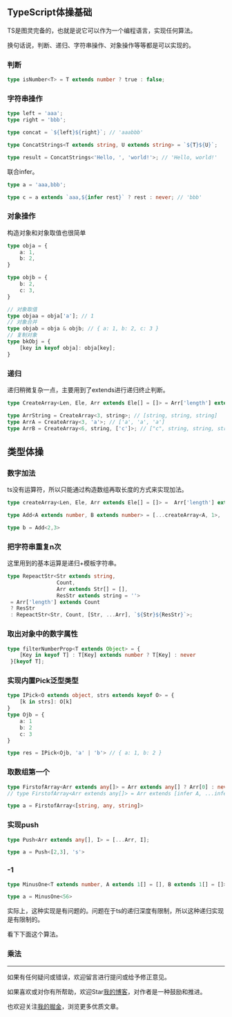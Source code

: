 ## TypeScript体操基础

TS是图灵完备的，也就是说它可以作为一个编程语言，实现任何算法。

换句话说，判断、递归、字符串操作、对象操作等等都是可以实现的。

### 判断

```typescript
type isNumber<T> = T extends number ? true : false;
```

### 字符串操作

```typescript
type left = 'aaa';
type right = 'bbb';

type concat = `${left}${right}`; // 'aaabbb'

type ConcatStrings<T extends string, U extends string> = `${T}${U}`;

type result = ConcatStrings<'Hello, ', 'world!'>; // 'Hello, world!'
```

联合infer。

```typescript
type a = 'aaa,bbb';

type c = a extends `aaa,${infer rest}` ? rest : never; // 'bbb'
```

### 对象操作

构造对象和对象取值也很简单

```typescript
type obja = {
    a: 1,
    b: 2,
}

type objb = {
    b: 2,
    c: 3,
}

// 对象取值
type objaa = obja['a']; // 1
// 对象合并
type objab = obja & objb; // { a: 1, b: 2, c: 3 }
// 复制对象
type bkObj = {
    [key in keyof obja]: obja[key];
}
```

### 递归
递归稍微复杂一点，主要用到了extends进行递归终止判断。

```typescript
type CreateArray<Len, Ele, Arr extends Ele[] = []> = Arr['length'] extends Len ? Arr : CreateArray<Len, Ele, [...Arr, Ele]>;

type ArrString = CreateArray<3, string>; // [string, string, string]
type ArrA = CreateArray<3, 'a'>; // ['a', 'a', 'a']
type ArrB = CreateArray<6, string, ['c']>; // ["c", string, string, string, string, string]
```



## 类型体操

### 数字加法

ts没有运算符，所以只能通过构造数组再取长度的方式来实现加法。

```typescript
type createArray<Len, Ele, Arr extends Ele[] = []> =  Arr['length'] extends Len ? Arr : createArray<Len, Ele, [Ele, ...Arr]>

type Add<A extends number, B extends number> = [...createArray<A, 1>, ...createArray<B, 1>]['length']

type b = Add<2,3>
```

### 把字符串重复n次

这里用到的基本运算是递归+模板字符串。

```typescript
type RepeactStr<Str extends string,
                Count, 
                Arr extends Str[] = [],
                ResStr extends string = ''> 
 = Arr['length'] extends Count 
 ? ResStr 
 : RepeactStr<Str, Count, [Str, ...Arr], `${Str}${ResStr}`>;
```

### 取出对象中的数字属性

```typescript
type filterNumberProp<T extends Object> = { 
    [Key in keyof T] : T[Key] extends number ? T[Key] : never
 }[keyof T];
```

### 实现内置Pick泛型类型

```typescript
type IPick<O extends object, strs extends keyof O> = {
    [k in strs]: O[k]
}
type Ojb = {
    a: 1
    b: 2
    c: 3
}

type res = IPick<Ojb, 'a' | 'b'> // { a: 1, b: 2 }
```

### 取数组第一个
```typescript
type FirstofArray<Arr extends any[]> = Arr extends any[] ? Arr[0] : never;
// type FirstofArray<Arr extends any[]> = Arr extends [infer A, ...infer rest] ? A : never

type a = FirstofArray<[string, any, string]>
```

### 实现push
```typescript
type Push<Arr extends any[], I> = [...Arr, I];

type a = Push<[2,3], 's'>
```

### -1
```typescript
type MinusOne<T extends number, A extends 1[] = [], B extends 1[] = []> =T extends A['length'] ? B['length'] : MinusOne<T, [ ...A, 1], [...A]>;

type a = MinusOne<56>
```

实际上，这种实现是有问题的。问题在于ts的递归深度有限制，所以这种递归实现是有限制的。

看下下面这个算法。

### 乘法


---
如果有任何疑问或错误，欢迎留言进行提问或给予修正意见。

如果喜欢或对你有所帮助，欢迎Star[我的博客](https://github.com/wy2016xiao/blog)，对作者是一种鼓励和推进。

也欢迎关注[我的掘金](https://juejin.im/user/583bbd74ac502e006ea81f99)，浏览更多优质文章。